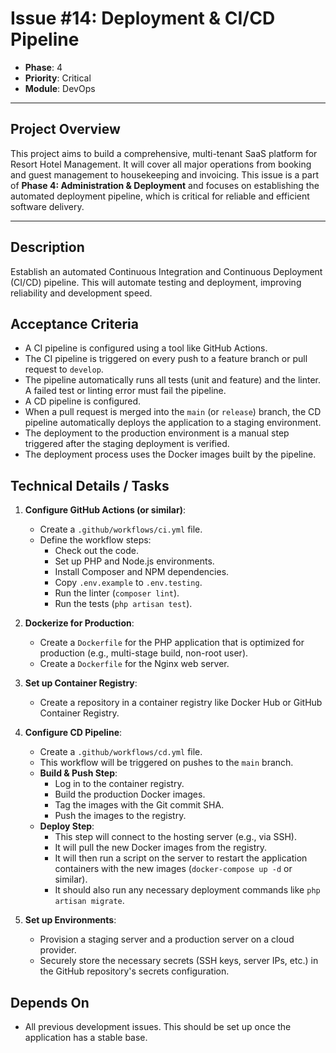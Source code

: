 # Issue #14: Deployment & CI/CD Pipeline

-   **Phase**: 4
-   **Priority**: Critical
-   **Module**: DevOps

---

## Project Overview

This project aims to build a comprehensive, multi-tenant SaaS platform for Resort Hotel Management. It will cover all major operations from booking and guest management to housekeeping and invoicing. This issue is a part of **Phase 4: Administration & Deployment** and focuses on establishing the automated deployment pipeline, which is critical for reliable and efficient software delivery.

---

## Description

Establish an automated Continuous Integration and Continuous Deployment (CI/CD) pipeline. This will automate testing and deployment, improving reliability and development speed.

## Acceptance Criteria

-   A CI pipeline is configured using a tool like GitHub Actions.
-   The CI pipeline is triggered on every push to a feature branch or pull request to `develop`.
-   The pipeline automatically runs all tests (unit and feature) and the linter. A failed test or linting error must fail the pipeline.
-   A CD pipeline is configured.
-   When a pull request is merged into the `main` (or `release`) branch, the CD pipeline automatically deploys the application to a staging environment.
-   The deployment to the production environment is a manual step triggered after the staging deployment is verified.
-   The deployment process uses the Docker images built by the pipeline.

## Technical Details / Tasks

1.  **Configure GitHub Actions (or similar)**:
    -   Create a `.github/workflows/ci.yml` file.
    -   Define the workflow steps:
        -   Check out the code.
        -   Set up PHP and Node.js environments.
        -   Install Composer and NPM dependencies.
        -   Copy `.env.example` to `.env.testing`.
        -   Run the linter (`composer lint`).
        -   Run the tests (`php artisan test`).

2.  **Dockerize for Production**:
    -   Create a `Dockerfile` for the PHP application that is optimized for production (e.g., multi-stage build, non-root user).
    -   Create a `Dockerfile` for the Nginx web server.

3.  **Set up Container Registry**:
    -   Create a repository in a container registry like Docker Hub or GitHub Container Registry.

4.  **Configure CD Pipeline**:
    -   Create a `.github/workflows/cd.yml` file.
    -   This workflow will be triggered on pushes to the `main` branch.
    -   **Build & Push Step**:
        -   Log in to the container registry.
        -   Build the production Docker images.
        -   Tag the images with the Git commit SHA.
        -   Push the images to the registry.
    -   **Deploy Step**:
        -   This step will connect to the hosting server (e.g., via SSH).
        -   It will pull the new Docker images from the registry.
        -   It will then run a script on the server to restart the application containers with the new images (`docker-compose up -d` or similar).
        -   It should also run any necessary deployment commands like `php artisan migrate`.

5.  **Set up Environments**:
    -   Provision a staging server and a production server on a cloud provider.
    -   Securely store the necessary secrets (SSH keys, server IPs, etc.) in the GitHub repository's secrets configuration.

## Depends On

-   All previous development issues. This should be set up once the application has a stable base.
